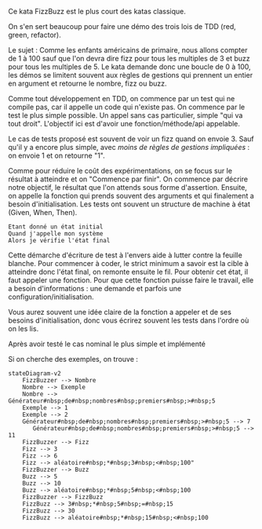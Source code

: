 Ce kata FizzBuzz est le plus court des katas classique.

On s'en sert beaucoup pour faire une démo des trois lois de TDD (red, green, refactor).

Le sujet : Comme les enfants américains de primaire, nous allons compter de 1 à 100 sauf que l'on devra dire fizz pour tous les multiples de 3 et buzz pour tous les multiples de 5.
Le kata demande donc une boucle de 0 à 100, les démos se limitent souvent aux règles de gestions qui prennent un entier en argument et retourne le nombre, fizz ou buzz.

Comme tout développement en TDD, on commence par un test qui ne compile pas, car il appelle un code qui n'existe pas.
On commence par le test le plus simple possible.
Un appel sans cas particulier, simple "qui va tout droit".
L'objectif ici est d'avoir une fonction/méthode/api appelable.

Le cas de tests proposé est souvent de voir un fizz quand on envoie 3.
Sauf qu'il y a encore plus simple, avec *moins de règles de gestions impliquées* : on envoie 1 et on retourne "1".

Comme pour réduire le coût des expérimentations, on se focus sur le résultat à atteindre et on "Commence par finir".
On commence par décrire notre objectif, le résultat que l'on attends sous forme d'assertion.
Ensuite, on appelle la fonction qui prends souvent des arguments et qui finalement a besoin d'initialisation.
Les tests ont souvent un structure de machine à état (Given, When, Then).
```
Etant donné un état initial
Quand j'appelle mon système
Alors je vérifie l'état final
```
Cette démarche d'écriture de test à l'envers aide à lutter contre la feuille blanche. 
Pour commencer à coder, le strict minimum a savoir est la cible à atteindre donc l'état final, on remonte ensuite le fil.
Pour obtenir cet état, il faut appeler une fonction.
Pour que cette fonction puisse faire le travail, elle a besoin d'informations : une demande et parfois une configuration/initialisation.

Vous aurez souvent une idée claire de la fonction a appeler et de ses besoins d'initialisation, donc vous écrirez souvent les tests dans l'ordre où on les lis.

Après avoir testé le cas nominal le plus simple et implémenté

Si on cherche des exemples, on trouve :
```mermaid
stateDiagram-v2
    FizzBuzzer --> Nombre
    Nombre --> Exemple
    Nombre --> Générateur#nbsp;de#nbsp;nombres#nbsp;premiers#nbsp;>#nbsp;5
    Exemple --> 1
    Exemple --> 2
	Générateur#nbsp;de#nbsp;nombres#nbsp;premiers#nbsp;>#nbsp;5 --> 7
	   Générateur#nbsp;de#nbsp;nombres#nbsp;premiers#nbsp;>#nbsp;5 --> 11
    FizzBuzzer --> Fizz
    Fizz --> 3
    Fizz --> 6
    Fizz --> aléatoire#nbsp;*#nbsp;3#nbsp;<#nbsp;100"
    FizzBuzzer --> Buzz
    Buzz --> 5
    Buzz --> 10
    Buzz --> aléatoire#nbsp;*#nbsp;5#nbsp;<#nbsp;100
    FizzBuzzer --> FizzBuzz
    FizzBuzz --> 3#nbsp;*#nbsp;5#nbsp;=#nbsp;15
    FizzBuzz --> 30
    FizzBuzz --> aléatoire#nbsp;*#nbsp;15#nbsp;<#nbsp;100
```


